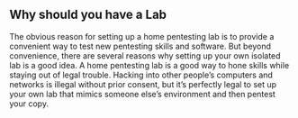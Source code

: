 ## Why should you have a Lab
The obvious reason for setting up a home pentesting lab is to provide a convenient way to test new pentesting skills and software. But beyond convenience, there are several reasons why setting up your own isolated lab is a good idea.
A home pentesting lab is a good way to hone skills while staying out of legal trouble. Hacking into other people’s computers and networks is illegal without prior consent, but it’s perfectly legal to set up your own lab that mimics someone else’s environment and then pentest your copy.

